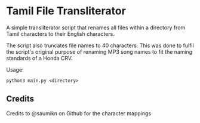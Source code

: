 # Tamil File Transliterator

A simple transliterator script that renames all files within a directory from Tamil characters to their English characters.

The script also truncates file names to 40 characters. This was done to fulfil the script's original purpose of renaming MP3 song names to fit the naming standards of a Honda CRV.

Usage:

```python3 main.py <directory>```

## Credits

Credits to @saumikn on Github for the character mappings